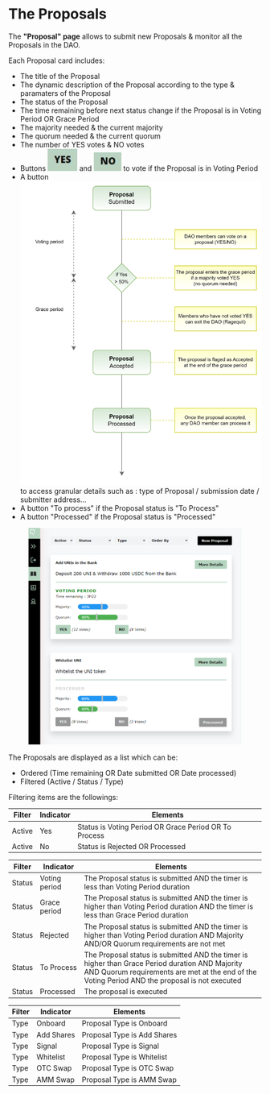 # The Proposals

The **"Proposal" page** allows to submit new Proposals & monitor all the Proposals in the DAO.

Each Proposal card includes:

* The title of the Proposal
* The dynamic description of the Proposal according to the type & paramaters of the Proposal
* The status of the Proposal
* The time remaining before next status change if the Proposal is in Voting Period OR Grace Period
* The majority needed & the current majority
* The quorum needed & the current quorum&#x20;
* The number of YES votes & NO votes
* Buttons <img src="../../.gitbook/assets/image (5) (3).png" alt="" data-size="line"> and <img src="../../.gitbook/assets/image (7).png" alt="" data-size="line"> to vote if the Proposal is in Voting Period
* A button <img src="../../.gitbook/assets/image (6).png" alt="" data-size="line"> to access granular details such as : type of Proposal / submission date / submitter address...
* A button "To process" if the Proposal status is "To Process"
* A button "Processed" if the Proposal status is "Processed"

<figure><img src="../../.gitbook/assets/OTC VOTING modified.png" alt=""><figcaption></figcaption></figure>

The Proposals are displayed as a list which can be:&#x20;

* Ordered (Time remaining OR Date submitted OR Date processed)
* Filtered (Active / Status / Type)

Filtering items are the followings:

| Filter | Indicator | Elements                                              |
| ------ | --------- | ----------------------------------------------------- |
| Active | Yes       | Status is Voting Period OR Grace Period OR To Process |
| Active | No        | Status is Rejected OR Processed                       |

| Filter | Indicator     | Elements                                                                                                                                                                                          |
| ------ | ------------- | ------------------------------------------------------------------------------------------------------------------------------------------------------------------------------------------------- |
| Status | Voting period | The Proposal status is submitted AND the timer is less than Voting Period duration                                                                                                                |
| Status | Grace period  | The Proposal status is submitted AND the timer is higher than Voting Period duration AND the timer is less than Grace Period duration                                                             |
| Status | Rejected      | The Proposal status is submitted AND the timer is higher than Voting Period duration AND Majority AND/OR Quorum requirements are not met                                                          |
| Status | To Process    | The Proposal status is submitted AND the timer is higher than Grace Period duration AND Majority AND Quorum requirements are met at the end of the Voting Period AND the proposal is not executed |
| Status | Processed     | The proposal is executed                                                                                                                                                                          |

| Filter | Indicator  | Elements                    |
| ------ | ---------- | --------------------------- |
| Type   | Onboard    | Proposal Type is Onboard    |
| Type   | Add Shares | Proposal Type is Add Shares |
| Type   | Signal     | Proposal Type is Signal     |
| Type   | Whitelist  | Proposal Type is Whitelist  |
| Type   | OTC Swap   | Proposal Type is OTC Swap   |
| Type   | AMM Swap   | Proposal Type is AMM Swap   |

